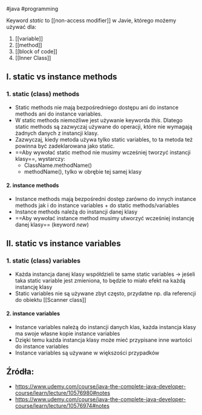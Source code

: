 #java #programming 

Keyword *static* to [[non-access modifier]] w Javie, którego możemy używać dla:
1. [[variable]]
2. [[method]]
3. [[block of code]]
4. [[Inner Class]]

## I. static vs instance methods

### 1. static (class) methods
- Static methods nie mają bezpośredniego dostępu ani do instance methods ani do instance variables.
- W static methods niemożliwe jest używanie keyworda *this*. Dlatego static methods są zazwyczaj używane do operacji, które nie wymagają żadnych danych z instancji klasy.
- Zazwyczaj, kiedy metoda używa tylko static variables, to ta metoda też powinna być zadeklarowana jako static.
- ==Aby wywołać static method nie musimy wcześniej tworzyć instancji klasy==, wystarczy:
	- ClassName.methodName()
	- methodName(), tylko w obrębie tej samej klasy


#### 2. instance methods
- Instance methods mają bezpośredni dostęp zarówno do innych instance methods jak i do instance variables + do static methods/variables
- Instance methods należą do instancji danej klasy
- ==Aby wywołać instance method musimy utworzyć wcześniej instancję danej klasy== (keyword *new*)

## II. static vs instance variables

### 1. static (class) variables 
- Każda instancja danej klasy współdzieli te same static variables -> jeśeli taka static variable jest zmieniona, to będzie to miało efekt na każdą instancję klasy
- Static variables nie są używane zbyt często, przydatne np. dla referencji do obiektu [[Scanner class]]

#### 2. instance variables
- Instance variables należą do instancji danych klas, każda instancja klasy ma swoje własne kopie instance variables
- Dzięki temu każda instancja klasy może mieć przypisane inne wartości do instance variables
- Instance variables są używane w większości przypadków

## Źródła:
- https://www.udemy.com/course/java-the-complete-java-developer-course/learn/lecture/10576980#notes
- https://www.udemy.com/course/java-the-complete-java-developer-course/learn/lecture/10576974#notes